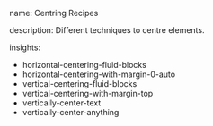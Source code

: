 name: Centring Recipes

description: Different techniques to centre elements.

insights:
  - horizontal-centering-fluid-blocks
  - horizontal-centering-with-margin-0-auto
  - vertical-centering-fluid-blocks
  - vertical-centering-with-margin-top
  - vertically-center-text
  - vertically-center-anything